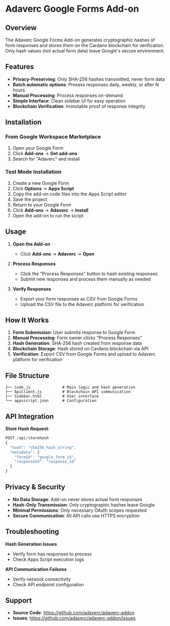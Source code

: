 # Adaverc Google Forms Add-on

## Overview

The Adaverc Google Forms Add-on generates cryptographic hashes of form responses and stores them on the Cardano blockchain for verification. Only hash values (not actual form data) leave Google's secure environment.

## Features

- **Privacy-Preserving**: Only SHA-256 hashes transmitted, never form data
- **Batch automatic options**: Prosess responses daily, weekly, or after N hours
- **Manual Processing**: Process responses on-demand
- **Simple Interface**: Clean sidebar UI for easy operation
- **Blockchain Verification**: Immutable proof of response integrity

## Installation

### From Google Workspace Marketplace
1. Open your Google Form
2. Click **Add-ons** → **Get add-ons**
3. Search for "Adaverc" and install

### Test Mode Installation
1. Create a new Google Form
2. Click **Options** → **Apps Script**
3. Copy the add-on code files into the Apps Script editor
4. Save the project
5. Return to your Google Form
6. Click **Add-ons** → **Adaverc** → **Install**
7. Open the add-on to run the script

## Usage

1. **Open the Add-on**
   - Click **Add-ons** → **Adaverc** → **Open**

2. **Process Responses**
   - Click the "Process Responses" button to hash existing responses
   - Submit new responses and process them manually as needed

3. **Verify Responses**
   - Export your form responses as CSV from Google Forms
   - Upload the CSV file to the Adaverc platform for verification

## How It Works

1. **Form Submission**: User submits response to Google Form
2. **Manual Processing**: Form owner clicks "Process Responses" 
3. **Hash Generation**: SHA-256 hash created from response data
4. **Blockchain Storage**: Hash stored on Cardano blockchain via API
5. **Verification**: Export CSV from Google Forms and upload to Adaverc platform for verification

## File Structure

```
├── Code.js              # Main logic and hash generation
├── ApiClient.js         # Blockchain API communication  
├── Sidebar.html         # User interface
└── appsscript.json      # Configuration
```

## API Integration

**Store Hash Request**:
```javascript
POST /api/storehash
{
  "hash": "sha256_hash_string",
  "metadata": {
    "formId": "google_form_id",
    "responseId": "response_id"
  }
}
```

## Privacy & Security

- **No Data Storage**: Add-on never stores actual form responses
- **Hash-Only Transmission**: Only cryptographic hashes leave Google
- **Minimal Permissions**: Only necessary OAuth scopes requested
- **Secure Communication**: All API calls use HTTPS encryption

## Troubleshooting

**Hash Generation Issues**
- Verify form has responses to process
- Check Apps Script execution logs

**API Communication Failures**  
- Verify network connectivity
- Check API endpoint configuration

## Support

- **Source Code**: https://github.com/adaverc/adaverc-addon
- **Issues**: https://github.com/adaverc/adaverc-addon/issues